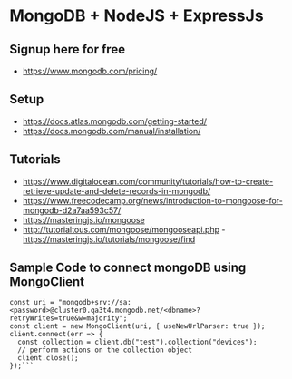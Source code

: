 # MongoDB + NodeJS + ExpressJs

## Signup here for free

- <https://www.mongodb.com/pricing/>

## Setup

- <https://docs.atlas.mongodb.com/getting-started/>
- <https://docs.mongodb.com/manual/installation/>

## Tutorials

- <https://www.digitalocean.com/community/tutorials/how-to-create-retrieve-update-and-delete-records-in-mongodb/>
- <https://www.freecodecamp.org/news/introduction-to-mongoose-for-mongodb-d2a7aa593c57/>
- https://masteringjs.io/mongoose
- http://tutorialtous.com/mongoose/mongooseapi.php
-https://masteringjs.io/tutorials/mongoose/find


## Sample Code to connect mongoDB using MongoClient

```const MongoClient = require('mongodb').MongoClient;
const uri = "mongodb+srv://sa:<password>@cluster0.qa3t4.mongodb.net/<dbname>?retryWrites=true&w=majority";
const client = new MongoClient(uri, { useNewUrlParser: true });
client.connect(err => {
  const collection = client.db("test").collection("devices");
  // perform actions on the collection object
  client.close();
});```
